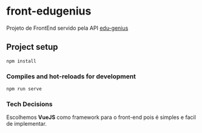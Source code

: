 # front-edugenius
Projeto de FrontEnd servido pela API [edu-genius](https://github.com/dev-cruz/edu-genius)

## Project setup
```
npm install
```

### Compiles and hot-reloads for development
```
npm run serve
```

### Tech Decisions
Escolhemos **VueJS** como framework para o front-end pois é simples e facil de implementar.